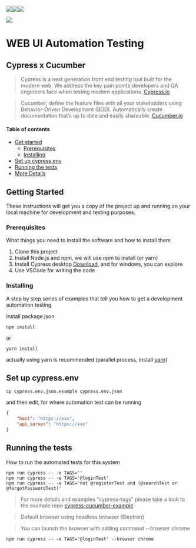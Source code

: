 [![](https://img.shields.io/badge/cypress-4.0.1-lightgrey)](https://www.cypress.io/)[![](https://img.shields.io/badge/cypress--cucumber--preprocessor-2.0.1-brightgreen)](https://www.npmjs.com/package/cypress-cucumber-preprocessor)[![](https://img.shields.io/badge/multiple--cucumber--html--reporter-1.13.2-yellowgreen)](https://www.npmjs.com/package/multiple-cucumber-html-reporter)

![](https://learndevtestops.files.wordpress.com/2019/09/picture1.png)

# WEB UI Automation Testing

## Cypress x Cucumber

> Cypress is a next generation front end testing tool built for the modern web. We address the key pain points developers and QA engineers face when testing modern applications. [Cypress.io](https://docs.cypress.io/guides/overview/why-cypress.html#What-you%E2%80%99ll-learn)

> Cucumber, define the feature files with all your stakeholders using Behavior-Driven Development (BDD). Automatically create documentation that’s up to date and easily shareable. [Cucumber.io](https://cucumber.io/)

#### Table of contents
* [Get started](#getting-started)
  * [Prerequisites](#prerequisites)
  * [Installing](#installing)
* [Set up cypress.env](#set-up-cypressenv)
* [Running the tests](#running-the-tests)
* [More Details](https://github.com/damarmustiko/cypressxcucumber/tree/master/docs)

## Getting Started

These instructions will get you a copy of the project up and running on your local machine for development and testing purposes.

### Prerequisites

What things you need to install the software and how to install them
1. Clone this project
2. Install Node.js and npm, we will use npm to install (or yarn)
3. Install Cypress desktop [Download](https://cdn.cypress.io/desktop/4.0.1/darwin-x64/cypress.zip), and for windows, you can explore
4. Use VSCode for writing the code

### Installing

A step by step series of examples that tell you how to get a development automation testing

Install package.json

```
npm install
```

or

```
yarn install
```
actually using yarn is recommended (parallel process, install [yarn](https://classic.yarnpkg.com/en/docs/install/#mac-stable))

## Set up cypress.env
```
cp cypress.env.json.example cypress.env.json
```
and then edit, for where automation test can be running
```json
{
    "host": "https://xxx",
    "api_server": "https://xxx"
}
```

## Running the tests
How to run the automated tests for this system

```
npm run cypress -- -e TAGS=''
npm run cypress -- -e TAGS='@loginTest'
npm run cypress -- -e TAGS='not @registerTest and (@searchTest or @forgotPasswordTest)'
```
> For more details and examples "cypress-tags" please take a look to the example repo [cypress-cucumber-example](https://github.com/TheBrainFamily/cypress-cucumber-example)

> Default browser using headless browser (Electron)

> You can launch the browser with adding command --browser chrome

```
npm run cypress -- -e TAGS='@loginTest' --browser chrome
```

